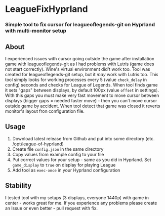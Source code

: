 # LeagueFixHyprland
### Simple tool to fix cursor for leagueoflegends-git on Hyprland with multi-monitor setup

## About
I experienced issues with cursor going outside the game after installation game with leagueoflegends-git as I had problems with Lutris (game does not start correctly). Wine's virtual environment did't work too.
Tool was created for leagueoflegends-git setup, but it *may* work with Lutris too.
This tool simply looks for working processes every 5 (value `check_delay` in config) seconds and checks for League of Legends. When tool finds game it sets "gaps" between displays, by default 100px (value `offset` in settings). With this gaps you must make very fast movement to move cursor between displays (bigger gaps = needed faster move) - then you can't move cursor outside game by accident. When tool detect that game was closed it reverts monitor's layout fron configuration file.

## Usage
1. Download latest release from Github and put into some directory (etc. /opt/league-of-hyprland)
2. Create file `config.json` in the same directory
3. Copy values from example config to your file
4. Put correct values for your setup - same as you did in Hyprland. Set `game_display` to `true` on display for playing League
5. Add tool as `exec-once` in your Hyprland configuration

## Stability
I tested tool with my setups (3 displays, everyone 1440p) with game in center - works great for me. If you experience any problems please create an Issue or even better - pull request with fix.
